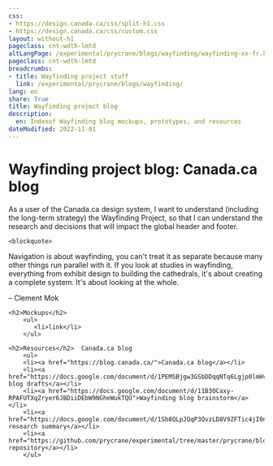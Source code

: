 ```yaml
---
css:
- https://design.canada.ca/css/split-h1.css
- https://design.canada.ca/css/custom.css
layout: without-h1
pageclass: cnt-wdth-lmtd
altLangPage: /experimental/prycrane/blogs/wayfinding/wayfinding-xx-fr.html
pageclass: cnt-wdth-lmtd
breadcrumbs:
- title: Wayfinding project stuff
  link: /experimental/prycrane/blogs/wayfinding/
lang: en
share: True
title: Wayfinding project blog
description: 
  en: Indexof Wayfinding blog mockups, prototypes, and resources 
dateModified: 2022-11-01
---
```


<div class="container">
	<div class="row">
		<div class="col-md-6">
			<h1 property="name" id="wb-cont" dir="ltr"><span class="stacked"><span>Wayfinding project blog</span>: <span>Canada.ca blog</span></span></h1>
	 <p>As a user of the Canada.ca design system, I want to understand (including the long-term strategy) the Wayfinding Project, so that 
         I can understand the research and decisions that will impact the global header and footer.</p>
		</div>
		<div class="col-md-6 mrgn-tp-sm hidden-sm hidden-xs provisional gc-topic-bg">
			<div data-bgimg="/experimental/prycrane/blogs/wayfinding/images/star-03.png"></div>
		</div>
	</div>
</div>

<div class="container">
	
	
	<blockquote>
  <p>Navigation is about wayfinding, you can't treat it as separate because many other things run parallel with it. If you look at studies in wayfinding, everything from exhibit design to building the cathedrals, it's about creating a complete system. It's about looking at the whole.</p>

  <p>– Clement Mok</p>
</blockquote>
	
	
	
	
	
	
	
	

	<h2>Mockups</h2>  
        <ul>
           <li>link</li>
        </ul>
	
	<h2>Resources</h2>  Canada.ca blog
        <ul>
		<li><a href="https://blog.canada.ca/">Canada.ca blog</a></li>
		<li><a href="https://docs.google.com/document/d/1PEMSBjgw3GSbDDqqNTq6Lgjp0lmHvvDDCJzN6jXp8jo">Wayfinding blog drafts</a></li>
 		<li><a href="https://docs.google.com/document/d/11B3OCaxy-RPAFUTXqZryer6JBDiiDEbW9NGheWukTQU">Wayfinding blog brainstorm</a></li>    
		<li><a href="https://docs.google.com/document/d/1Sb8QLpJQqP3QvzLD8V9ZFTic4jI0nMhPAijPOGc982o">Wayfinding research summary</a></li>
		<li><a href="https://github.com/prycrane/experimental/tree/master/prycrane/blogs/wayfinding">GitHub repository</a></li>
        </ul>



</div>


